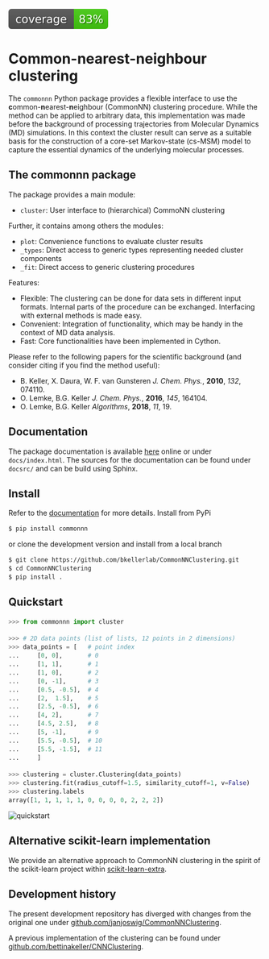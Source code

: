 [![Code Coverage](https://github.com/bkellerlab/CommonNNClustering/blob/main/badges/coverage.svg)](https://github.com/bkellerlab/CommonNNClustering)


Common-nearest-neighbour clustering
===================================

The `commonnn` Python package provides a flexible interface to use the <b>c</b>ommon-<b>n</b>earest-<b>n</b>eighbour (CommonNN) clustering procedure. While the method can be applied to arbitrary data, this implementation was made before the background of processing trajectories from Molecular Dynamics (MD) simulations. In this context the cluster result can serve as a suitable basis for the construction of a core-set Markov-state (cs-MSM) model to capture the essential dynamics of the underlying molecular processes.

The commonnn package
--------------------

The package provides a main module:

  - `cluster`: User interface to (hierarchical) CommoNN clustering

Further, it contains among others the modules:

  - `plot`: Convenience functions to evaluate cluster results
  - `_types`: Direct access to generic types representing needed cluster components
  - `_fit`: Direct access to generic clustering procedures

Features:

  - Flexible: The clustering can be done for data sets in different input formats. Internal parts of the procedure can be exchanged. Interfacing with external methods is made easy.
  - Convenient: Integration of functionality, which may be handy in the context of MD data analysis.
  - Fast: Core functionalities have been implemented in Cython.

Please refer to the following papers for the scientific background (and consider citing if you find the method useful):

  - B. Keller, X. Daura, W. F. van Gunsteren *J. Chem. Phys.*, __2010__, *132*, 074110.
  - O. Lemke, B.G. Keller *J. Chem. Phys.*, __2016__, *145*, 164104.
  - O. Lemke, B.G. Keller *Algorithms*, __2018__, *11*, 19.

Documentation
-------------

The package documentation is available [here](https://bkellerlab.github.io/CommonNNClustering/) online or under `docs/index.html`.
The sources for the documentation can be found under `docsrc/` and can be build using Sphinx.

Install
-------

Refer to the [documentation](https://bkellerlab.github.io/CommonNNClustering/_source/install.html) for more details. Install from PyPi

```bash
$ pip install commonnn
```

or clone the development version and install from a local branch

```bash
$ git clone https://github.com/bkellerlab/CommonNNClustering.git
$ cd CommonNNClustering
$ pip install .
```

Quickstart
----------

```python
>>> from commonnn import cluster

>>> # 2D data points (list of lists, 12 points in 2 dimensions)
>>> data_points = [   # point index
...     [0, 0],       # 0
...     [1, 1],       # 1
...     [1, 0],       # 2
...     [0, -1],      # 3
...     [0.5, -0.5],  # 4
...     [2,  1.5],    # 5
...     [2.5, -0.5],  # 6
...     [4, 2],       # 7
...     [4.5, 2.5],   # 8
...     [5, -1],      # 9
...     [5.5, -0.5],  # 10
...     [5.5, -1.5],  # 11
...     ]

>>> clustering = cluster.Clustering(data_points)
>>> clustering.fit(radius_cutoff=1.5, similarity_cutoff=1, v=False)
>>> clustering.labels
array([1, 1, 1, 1, 1, 0, 0, 0, 0, 2, 2, 2])

```

![quickstart](docsrc/tutorial/quickstart/quickstart_example.png)

Alternative scikit-learn implementation
---------------------------------------

We provide an alternative approach to CommonNN clustering in the spirit of the scikit-learn project within [scikit-learn-extra](https://github.com/scikit-learn-contrib/scikit-learn-extra).

Development history
-------------------

The present development repository has diverged with changes from the original one under [github.com/janjoswig/CommonNNClustering](https://github.com/janjoswig/CommonNNClustering).

A previous implementation of the clustering can be found under
[github.com/bettinakeller/CNNClustering](https://github.com/bettinakeller/CNNClustering).
